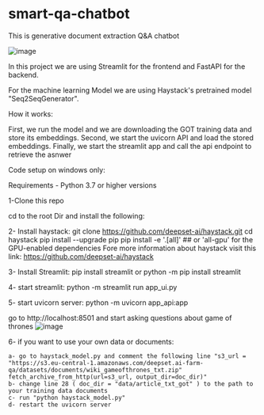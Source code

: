 # smart-qa-chatbot
This is generative document extraction  Q&A chatbot

![image](https://user-images.githubusercontent.com/22933014/158051433-63a2cd44-0f9d-4911-8f7f-fd1c81213291.png)

In this project we are using Streamlit for the frontend and FastAPI for the backend.

For the machine learning Model we are using Haystack's pretrained model "Seq2SeqGenerator".

How it works:

First, we run the model and we are downloading the GOT training data and store its embeddings.
Second, we start the uvicorn API and load the stored embeddings.
Finally, we start the streamlit app and call the api endpoint to retrieve the asnwer

Code setup on windows only:

Requirements - Python 3.7 or higher versions

1-Clone this repo

cd to the root Dir and install the following:

2- Install haystack:
  git clone https://github.com/deepset-ai/haystack.git
  cd haystack
  pip install --upgrade pip
  pip install -e '.[all]' ## or 'all-gpu' for the GPU-enabled dependencies
  Fore more information about haystack visit this link:  https://github.com/deepset-ai/haystack
  
3- Install Streamlit:
  pip install streamlit
  or python -m pip install streamlit
  
4- start streamlit:
  python -m streamlit run app_ui.py   
  
5- start uvicorn server:
  python -m uvicorn app_api:app
  
  go to http://localhost:8501 and start asking questions about game of thrones
  ![image](https://user-images.githubusercontent.com/22933014/158054626-108a6881-e8fe-41af-956b-624a04ff251b.png)

6- if you want to use your own data or documents:

    a- go to haystack_model.py and comment the following line "s3_url = "https://s3.eu-central-1.amazonaws.com/deepset.ai-farm-qa/datasets/documents/wiki_gameofthrones_txt.zip"
    fetch_archive_from_http(url=s3_url, output_dir=doc_dir)"
    b- change line 28 ( doc_dir = "data/article_txt_got" ) to the path to your training data documents
    c- run "python haystack_model.py"
    d- restart the uvicorn server
